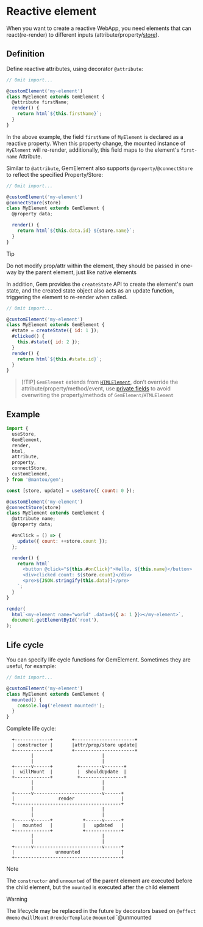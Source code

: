 # Reactive element

When you want to create a reactive WebApp, you need elements that can react(re-render) to different inputs (attribute/property/[store](./003-global-state-management.md)).

## Definition

Define reactive attributes, using decorator `@attribute`:

```js
// Omit import...

@customElement('my-element')
class MyElement extends GemElement {
  @attribute firstName;
  render() {
    return html`${this.firstName}`;
  }
}
```

In the above example, the field `firstName` of `MyElement` is declared as a reactive property.
When this property change, the mounted instance of `MyElement` will re-render,
additionally, this field maps to the element's `first-name` Attribute.

Similar to `@attribute`, GemElement also supports `@property`/`@connectStore` to reflect the specified Property/Store:

```js
// Omit import...

@customElement('my-element')
@connectStore(store)
class MyElement extends GemElement {
  @property data;

  render() {
    return html`${this.data.id} ${store.name}`;
  }
}
```

> [!TIP]
> Do not modify prop/attr within the element, they should be passed in one-way by the parent element, just like native elements

In addition, Gem provides the `createState` API to create the element's own state, and the created state object also acts as an update function, triggering the element to re-render when called.

```js
// Omit import...

@customElement('my-element')
class MyElement extends GemElement {
  #state = createState({ id: 1 });
  #clicked() {
    this.#state({ id: 2 });
  }
  render() {
    return html`${this.#state.id}`;
  }
}
```

> [!TIP] `GemElement` extends from [`HTMLElement`](https://developer.mozilla.org/en-US/docs/Web/API/HTMLElement), don’t override the attribute/property/method/event, use [private fields](https://developer.mozilla.org/en-US/docs/Web/JavaScript/Reference/Classes/Private_class_fields) to avoid overwriting the property/methods of `GemElement`/`HTMLElement`

## Example

<gbp-sandpack dependencies="@mantou/gem">

```js index.js
import {
  useStore,
  GemElement,
  render,
  html,
  attribute,
  property,
  connectStore,
  customElement,
} from '@mantou/gem';

const [store, update] = useStore({ count: 0 });

@customElement('my-element')
@connectStore(store)
class MyElement extends GemElement {
  @attribute name;
  @property data;

  #onClick = () => {
    update({ count: ++store.count });
  };

  render() {
    return html`
      <button @click="${this.#onClick}">Hello, ${this.name}</button>
      <div>clicked count: ${store.count}</div>
      <pre>${JSON.stringify(this.data)}</pre>
    `;
  }
}

render(
  html`<my-element name="world" .data=${{ a: 1 }}></my-element>`,
  document.getElementById('root'),
);
```

</gbp-sandpack>

## Life cycle

You can specify life cycle functions for GemElement. Sometimes they are useful, for example:

```js
// Omit import...

@customElement('my-element')
class MyElement extends GemElement {
  mounted() {
    console.log('element mounted!');
  }
}
```

Complete life cycle:

```
  +-------------+       +----------------------+
  | constructor |       |attr/prop/store update|
  +-------------+       +----------------------+
         |                         |
         |                         |
  +------v------+         +--------v-------+
  |  willMount  |         |  shouldUpdate  |
  +-------------+         +----------------+
         |                         |
         |                         |
  +------v-------------------------v------+
  |                render                 |
  +---------------------------------------+
         |                         |
         |                         |
  +------v------+           +------v------+
  |   mounted   |           |   updated   |
  +-------------+           +-------------+
         |                         |
         |                         |
  +------v-------------------------v------+
  |               unmounted               |
  +---------------------------------------+
```

> [!NOTE]
> The `constructor` and `unmounted` of the parent element are executed before the child element, but the `mounted` is executed after the child element

> [!WARNING]
> The lifecycle may be replaced in the future by decorators based on `@effect` `@memo` `@willMount` `@renderTemplate` `@mounted` `@unmounted
